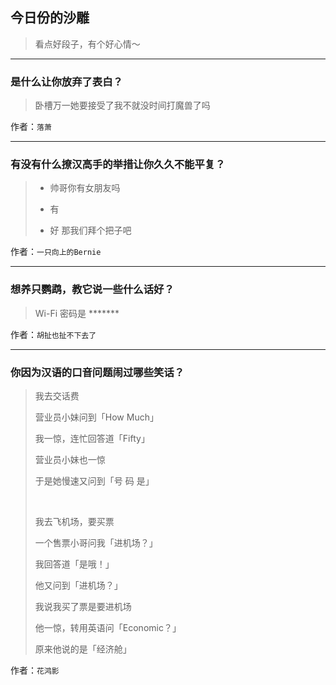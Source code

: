 ## 今日份的沙雕

> 看点好段子，有个好心情～


 
---

### 是什么让你放弃了表白？

> 卧槽万一她要接受了我不就没时间打魔兽了吗


作者：`落萧`

---

### 有没有什么撩汉高手的举措让你久久不能平复？

> - 帅哥你有女朋友吗
> 
> - 有
> 
> - 好 那我们拜个把子吧


作者：`一只向上的Bernie`

---

### 想养只鹦鹉，教它说一些什么话好？

> Wi-Fi 密码是 *******


作者：`胡扯也扯不下去了`

---

### 你因为汉语的口音问题闹过哪些笑话？

> 我去交话费
> 
> 营业员小妹问到「How Much」
> 
> 我一惊，连忙回答道「Fifty」
> 
> 营业员小妹也一惊
> 
> 于是她慢速又问到「号 码 是」
> 
>  
> 
> 我去飞机场，要买票
> 
> 一个售票小哥问我「进机场？」
> 
> 我回答道「是哦！」
> 
> 他又问到「进机场？」
> 
> 我说我买了票是要进机场
> 
> 他一惊，转用英语问「Economic？」
> 
> 原来他说的是「经济舱」


作者：`花鸿影`
